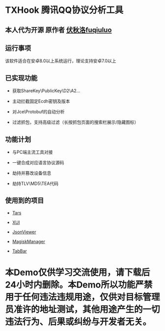 # TXHook 腾讯QQ协议分析工具

## 本人代为开源 原作者 [伏秋洛fuqiuluo](https://github.com/fuqiuluo)

## 运行事项

该软件适合在安卓8.0以上系统运行，理论支持安卓7.0以上

## 已实现功能

- 获取ShareKey\PublicKey\D2\A2...

- 主动拦截固定Ecdh密钥及版本

- 对Jce\Protobuf的自动分析

- 过滤抓包，支持高级过滤（长按抓包页面的搜索栏展示/隐藏图标）

## 功能计划

- 与PC端主流工具对接

- 一键合成对应语言协议源码

- 劫持并篡改设备信息

- 劫持TLV\MD5\TEA代码

## 使用到的项目

- [Tars](https://github.com/TarsCloud/Tars)

- [XUI](https://github.com/xuexiangjys/XUI)

- [JsonViewer](https://github.com/smuyyh/JsonViewer)

- [MagiskManager](https://github.com/topjohnwu/MagiskManager)

- [TabBar](https://github.com/Cuberto/flashy-tabbar-android)

# 本Demo仅供学习交流使用，请下载后24小时内删除。本Demo所以功能严禁用于任何违法违规用途，仅供对目标管理员准许的地址测试，其他用途产生的一切违法行为、后果或纠纷与开发者无关。
